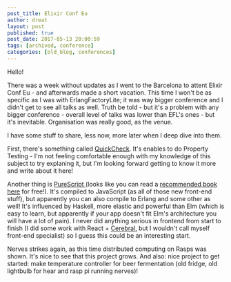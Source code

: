 ```yaml
---
post_title: Elixir Conf Eu
author: dreat
layout: post
published: true
post_date: 2017-05-13 20:00:59
tags: [archived, conference]
categories: [old_blog, conferences]
---
```

Hello!

There was a week without updates as I went to the Barcelona to attent Elixir Conf Eu - and afterwards made a short vacation. This time I won't be as specific as I was with ErlangFactoryLite; it was way bigger conference and I didn't get to see all talks as well. Truth be told - but it's a problem with any bigger conference - overall level of talks was lower than EFL's ones - but it's inevitable. Organisation was really good, as the venue.

I have some stuff to share, less now, more later when I deep dive into them.

First, there's something called <a href="https://github.com/parroty/excheck" target="_blank" rel="noopener noreferrer">QuickCheck</a>. It's enables to do Property Testing - I'm not feeling comfortable enough with my knowledge of this subject to try explaning it, but I'm looking forward getting to know it more and write about it here!

Another thing is <a href="https://www.purescript.org/" target="_blank" rel="noopener noreferrer">PureScript </a>(looks like you can read a <a href="https://leanpub.com/purescript/read" target="_blank" rel="noopener noreferrer">recommended book here</a> for free!). It's compiled to JavaScript (as all of those new front-end stuff), but apparently you can also compile to Erlang and some other as well! It's influenced by Haskell, more elastic and powerful than Elm (which is easy to learn, but apparently if your app doesn't fit Elm's architecture you will have a lot of pain). I never did anything serious in frontend from start to finish (I did some work with React + <a href="http://cerebraljs.com/docs/get_started/" target="_blank" rel="noopener noreferrer">Cerebral,</a> but I wouldn't call myself front-end specialist) so I guess this could be an interesting start.

Nerves strikes again, as this time distributed computing on Rasps was shown. It's nice to see that this project grows. And also: nice project to get started: make temperature controller for beer fermentation (old fridge, old lightbulb for hear and rasp pi running nerves)!

&nbsp;
